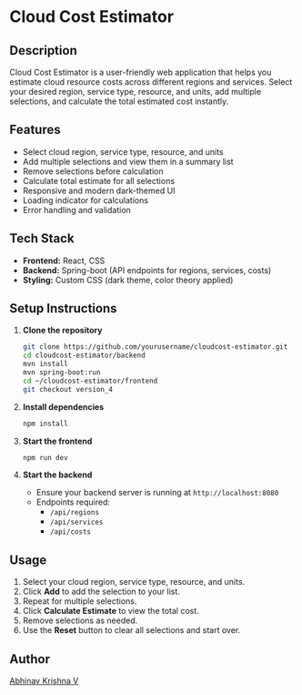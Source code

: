 # Cloud Cost Estimator

## Description

Cloud Cost Estimator is a user-friendly web application that helps you estimate cloud resource costs across different regions and services. Select your desired region, service type, resource, and units, add multiple selections, and calculate the total estimated cost instantly.

## Features

- Select cloud region, service type, resource, and units
- Add multiple selections and view them in a summary list
- Remove selections before calculation
- Calculate total estimate for all selections
- Responsive and modern dark-themed UI
- Loading indicator for calculations
- Error handling and validation

## Tech Stack

- **Frontend:** React, CSS
- **Backend:** Spring-boot (API endpoints for regions, services, costs)
- **Styling:** Custom CSS (dark theme, color theory applied)

## Setup Instructions

1. **Clone the repository**
   ```bash
   git clone https://github.com/yourusername/cloudcost-estimator.git
   cd cloudcost-estimator/backend
   mvn install
   mvn spring-boot:run
   cd ~/cloudcost-estimator/frontend
   git checkout version_4
   ```

2. **Install dependencies**
   ```bash
   npm install
   ```

3. **Start the frontend**
   ```bash
   npm run dev
   ```

4. **Start the backend**
   - Ensure your backend server is running at `http://localhost:8080`
   - Endpoints required:
     - `/api/regions`
     - `/api/services`
     - `/api/costs`

## Usage

1. Select your cloud region, service type, resource, and units.
2. Click **Add** to add the selection to your list.
3. Repeat for multiple selections.
4. Click **Calculate Estimate** to view the total cost.
5. Remove selections as needed.
6. Use the **Reset** button to clear all selections and start over.

## Author

[Abhinav Krishna V](https://github.com/abhinavsedai)
